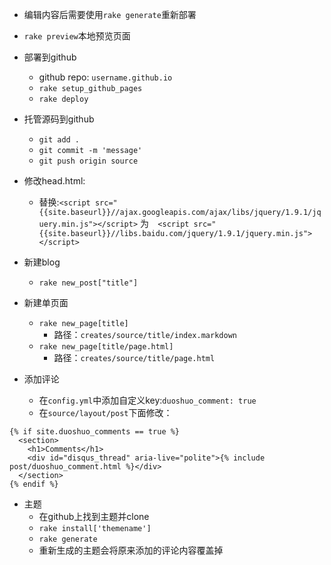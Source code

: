 
- 编辑内容后需要使用`rake generate`重新部署

- `rake preview`本地预览页面

- 部署到github
	- github repo: `username.github.io`
	- `rake setup_github_pages`
	- `rake deploy`

- 托管源码到github
	- `git add .`
	- `git commit -m 'message'`
	- `git push origin source`  

- 修改head.html:
	- 替换:`<script src="{{site.baseurl}}//ajax.googleapis.com/ajax/libs/jquery/1.9.1/jquery.min.js"></script>` 为`  <script src="{{site.baseurl}}//libs.baidu.com/jquery/1.9.1/jquery.min.js"></script>`

- 新建blog
	- `rake new_post["title"]`

- 新建单页面
	- `rake new_page[title]`
		- 路径：`creates/source/title/index.markdown`
	-  `rake new_page[title/page.html]`
		- 路径：`creates/source/title/page.html`

- 添加评论
	- 在`config.yml`中添加自定义key:`duoshuo_comment: true`
	- 在`source/layout/post`下面修改：

```
{% if site.duoshuo_comments == true %}
  <section>
    <h1>Comments</h1>
    <div id="disqus_thread" aria-live="polite">{% include post/duoshuo_comment.html %}</div>
  </section>
{% endif %}

```  

- 主题
	- 在github上找到主题并clone
	- `rake install['themename']`
	- `rake generate` 
	- 重新生成的主题会将原来添加的评论内容覆盖掉



